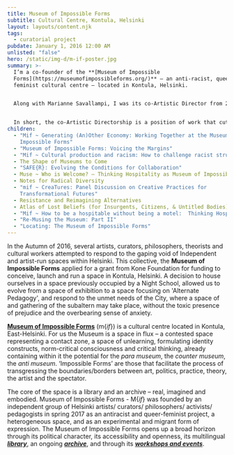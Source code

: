 ```yaml
---
title: Museum of Impossible Forms
subtitle: Cultural Centre, Kontula, Helsinki
layout: layouts/content.njk
tags:
  - curatorial project
pubdate: January 1, 2016 12:00 AM
unlisted: "false"
hero: /static/img-d/m-if-poster.jpg
summary: >-
  I’m a co-founder of the **[Museum of Impossible
  Forms](https://museumofimpossibleforms.org/)** – an anti-racist, queer
  feminist cultural centre – located in Kontula, Helsinki.


  Along with Marianne Savallampi, I was its co-Artistic Director from 2018-2020. Together, we have been a team "responsible for managing M{if}’s multilingual library and its ongoing archive, as well as the overall programming – including curating workshops and events, making coffee, maintaining the space and its day-to-day functioning, liaising with invited artists and performers, offering technical and documentation support, as well as managing finances and accounts”.


  In short, the co-Artistic Directorship is a position of work that cuts through multiple strata of infrastructural praxis, and as such, is a consolidated set of roles that normally (within an institutional setting) would be distributed through a hierarchical framework. Through multi-layered, recurrent work, we have aimed to create a space and ethos that facilitates the conditions for making significant interventions through cinema, performance, music, spoken word, visual arts, and activism based practices, discourses, and pedagogies.
children:
  - "Mif ~ Generating (An)Other Economy: Working Together at the Museum of
    Impossible Forms"
  - "Museum of Impossible Forms: Voicing the Margins"
  - "Mif ~ Cultural production and racism: How to challenge racist structures"
  - The Shape of Museums to Come
  - "SAFE{R}: Evolving the Conditions for Collaboration"
  - Muse ~ Who is Welcome? – Thinking Hospitality as Museum of Impossible Forms
  - Notes for Radical Diversity
  - "mif ~ CreaTures: Panel Discussion on Creative Practices for
    Transformational Futures"
  - Resistance and Reimagining Alternatives
  - Atlas of Lost Beliefs (for Insurgents, Citizens, & Untitled Bodies)
  - "Mif ~ How to be a hospitable without being a motel:  Thinking Hospitalities"
  - "Re-Musing the Museum: Part II"
  - "Locating: The Museum of Impossible Forms"
---
```

In the Autumn of 2016, several artists, curators, philosophers, theorists and cultural workers attempted to respond to the gaping void of Independent and artist-run spaces within Helsinki. This collective, the [](https://museumofimpossibleforms.org/)**Museum of Impossible Forms** applied for a grant from Kone Foundation for funding to conceive, launch and run a space in Kontula, Helsinki. A decision to house ourselves in a space previously occupied by a Night School, allowed us to evolve from a space of exhibition to a space focusing on 'Alternate Pedagogy', and respond to the unmet needs of the City, where a space of and gathering of the subaltern may take place, without the toxic presence of prejudice and the overbearing sense of anxiety.

**[Museum of Impossible Forms](https://museumofimpossibleforms.org/)**  (m{*if*}) is a cultural centre located in Kontula, East-Helsinki. For us the Museum is a space in flux – a contested space representing a contact zone, a space of unlearning, formulating identity constructs, norm-critical consciousness and critical thinking, already containing within it the potential for the *para museum*, the *counter museum*, the *anti museum*. ‘Impossible Forms’ are those that facilitate the process of transgressing the boundaries/borders between art, politics, practice, theory, the artist and the spectator.

The core of the space is a library and an archive – real, imagined and embodied. Museum of Impossible Forms - M{*if*} was founded by an independent group of Helsinki artists/ curators/ philosophers/ activists/ pedagogists in spring 2017 as an antiracist and queer-feminist project, a heterogeneous space, and as an experimental and migrant form of expression. The Museum of Impossible Forms opens up a broad horizon through its political character, its accessibility and openness, its multilingual ***[library](https://museumofimpossibleforms.org/library)***, an ongoing ***[archive](https://museumofimpossibleforms.org/archives)***, and through its ***[workshops and events](https://museumofimpossibleforms.org/events)***.